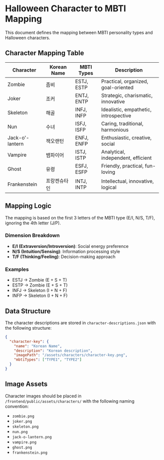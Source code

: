 # Halloween Character to MBTI Mapping

This document defines the mapping between MBTI personality types and Halloween characters.

## Character Mapping Table

| Character | Korean Name | MBTI Types | Description |
|-----------|-------------|------------|-------------|
| Zombie | 좀비 | ESTJ, ESTP | Practical, organized, goal-oriented |
| Joker | 조커 | ENTJ, ENTP | Strategic, charismatic, innovative |
| Skeleton | 해골 | INFJ, INFP | Idealistic, empathetic, introspective |
| Nun | 수녀 | ISFJ, ISFP | Caring, traditional, harmonious |
| Jack-o'-lantern | 잭오랜턴 | ENFJ, ENFP | Enthusiastic, creative, social |
| Vampire | 뱀파이어 | ISTJ, ISTP | Analytical, independent, efficient |
| Ghost | 유령 | ESFJ, ESFP | Friendly, practical, fun-loving |
| Frankenstein | 프랑켄슈타인 | INTJ, INTP | Intellectual, innovative, logical |

## Mapping Logic

The mapping is based on the first 3 letters of the MBTI type (E/I, N/S, T/F), ignoring the 4th letter (J/P).

### Dimension Breakdown

- **E/I (Extraversion/Introversion)**: Social energy preference
- **N/S (Intuition/Sensing)**: Information processing style
- **T/F (Thinking/Feeling)**: Decision-making approach

### Examples

- ESTJ → Zombie (E + S + T)
- ESTP → Zombie (E + S + T)
- INFJ → Skeleton (I + N + F)
- INFP → Skeleton (I + N + F)

## Data Structure

The character descriptions are stored in `character-descriptions.json` with the following structure:

```json
{
  "character-key": {
    "name": "Korean Name",
    "description": "Korean description",
    "imagePath": "/assets/characters/character-key.png",
    "mbtiTypes": ["TYPE1", "TYPE2"]
  }
}
```

## Image Assets

Character images should be placed in `/frontend/public/assets/characters/` with the following naming convention:

- `zombie.png`
- `joker.png`
- `skeleton.png`
- `nun.png`
- `jack-o-lantern.png`
- `vampire.png`
- `ghost.png`
- `frankenstein.png`
